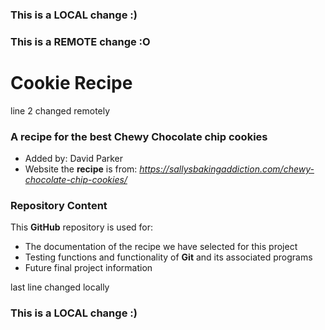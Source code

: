 ### This is a LOCAL change :)
### This is a REMOTE change :O
# Cookie Recipe

line 2 changed remotely

### A recipe for the best Chewy Chocolate chip cookies
- Added by: David Parker
- Website the **recipe** is from: *https://sallysbakingaddiction.com/chewy-chocolate-chip-cookies/*

### Repository Content
This **GitHub** repository is used for:
- The documentation of the recipe we have selected for this project 
- Testing functions and functionality of **Git** and its associated programs
- Future final project information

last line changed locally
### This is a LOCAL change :)
